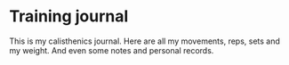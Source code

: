 Training journal
================

This is my calisthenics journal. Here are all my movements, reps, sets and my weight. And even some notes and personal records.